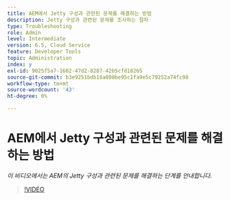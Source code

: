 ```yaml
---
title: AEM에서 Jetty 구성과 관련된 문제를 해결하는 방법
description: Jetty 구성과 관련된 문제를 조사하는 절차
type: Troubleshooting
role: Admin
level: Intermediate
version: 6.5, Cloud Service
feature: Developer Tools
topic: Administration
index: y
exl-id: 9025f5a7-1602-47d2-8287-42b5cfd18265
source-git-commit: b3e9251bdb18a008be95c1fa9e5c79252a74fc98
workflow-type: tm+mt
source-wordcount: '43'
ht-degree: 0%

---
```


# AEM에서 Jetty 구성과 관련된 문제를 해결하는 방법

*이 비디오에서는 AEM의 Jetty 구성과 관련된 문제를 해결하는 단계를 안내합니다.*

>[!VIDEO](https://video.tv.adobe.com/v/335470?quality=12&learn=on)
